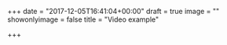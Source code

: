 +++
date = "2017-12-05T16:41:04+00:00"
draft = true
image = ""
showonlyimage = false
title = "Video example"

+++
